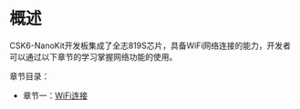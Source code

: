 # 概述
CSK6-NanoKit开发板集成了全志819S芯片，具备WiFi网络连接的能力，开发者可以通过以下章节的学习掌握网络功能的使用。

章节目录：
* 章节一：[WiFi连接](./wifi_connect)
